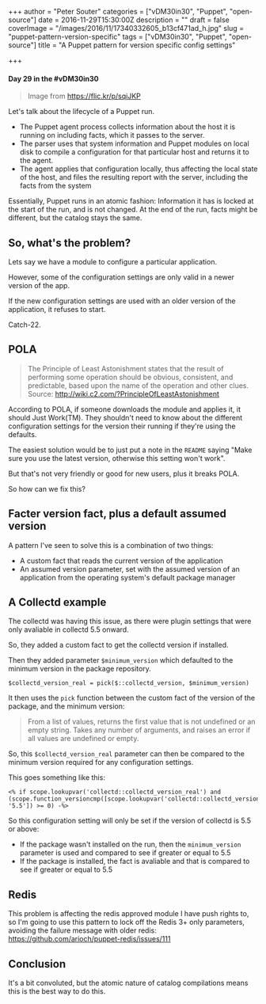 +++
author = "Peter Souter"
categories = ["vDM30in30", "Puppet", "open-source"]
date = 2016-11-29T15:30:00Z
description = ""
draft = false
coverImage = "/images/2016/11/17340332605_b13cf471ad_h.jpg"
slug = "puppet-pattern-version-specific"
tags = ["vDM30in30", "Puppet", "open-source"]
title = "A Puppet pattern for version specific config settings"

+++

#### Day 29 in the #vDM30in30

> Image from https://flic.kr/p/sqiJKP

Let's talk about the lifecycle of a Puppet run.

* The Puppet agent process collects information about the host it is running on including facts, which it passes to the server.
* The parser uses that system information and Puppet modules on local disk to compile a configuration for that particular host and returns it to the agent.
* The agent applies that configuration locally, thus affecting the local state of the host, and files the resulting report with the server, including the facts from the system

Essentially, Puppet runs in an atomic fashion: Information it has is locked at the start of the run, and is not changed. At the end of the run, facts might be different, but the catalog stays the same.

## So, what's the problem?


Lets say we have a module to configure a particular application.

However, some of the configuration settings are only valid in a newer version of the app.

If the new configuration settings are used with an older version of the application, it refuses to start.

Catch-22.

## POLA

> The Principle of Least Astonishment states that the result of performing some operation should be obvious, consistent, and predictable, based upon the name of the operation and other clues.
Source: http://wiki.c2.com/?PrincipleOfLeastAstonishment

According to POLA, if someone downloads the module and applies it, it should Just Work(TM). They shouldn't need to know about the different configuration settings for the version their running if they're using the defaults.

The easiest solution would be to just put a note in the `README` saying "Make sure you use the latest version, otherwise this setting won't work".

But that's not very friendly or good for new users, plus it breaks POLA.

So how can we fix this?

## Facter version fact, plus a default assumed version

A pattern I've seen to solve this is a combination of two things:

* A custom fact that reads the current version of the application
* An assumed version parameter, set with the assumed version of an application from the operating system's default package manager

## A Collectd example

The collectd was having this issue, as there were plugin settings that were only avaliable in collectd 5.5 onward.

So, they added a custom fact to get the collectd version if installed.

Then they added parameter `$minimum_version` which defaulted to the minimum version in the package repository.

```puppet
$collectd_version_real = pick($::collectd_version, $minimum_version)
```

It then uses the `pick` function between the custom fact of the version of the package, and the minimum version:

> From a list of values, returns the first value that is not undefined or an empty string. Takes any number of arguments, and raises an error if all values are undefined or empty.

So, this `$collectd_version_real` parameter can then be compared to the minimum version required for any configuration settings.

This goes something like this:
```
<% if scope.lookupvar('collectd::collectd_version_real') and (scope.function_versioncmp([scope.lookupvar('collectd::collectd_version_real'), '5.5']) >= 0) -%>
```

So this configuration setting will only be set if the version of collectd is 5.5 or above:

* If the package wasn't installed on the run, then the `minimum_version` parameter is used and compared to see if greater or equal to 5.5
* If the package is installed, the fact is avaliable and that is compared to see if greater or equal to 5.5

## Redis

This problem is affecting the redis approved module I have push rights to, so I'm going to use this pattern to lock off the Redis 3+ only parameters, avoiding the failure message with older redis: https://github.com/arioch/puppet-redis/issues/111

## Conclusion

It's a bit convoluted, but the atomic nature of catalog compilations means this is the best way to do this.

